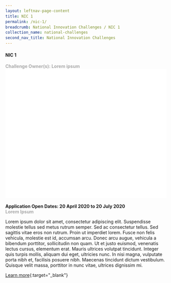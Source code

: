```yaml
---
layout: leftnav-page-content
title: NIC 1
permalink: /nic-1/
breadcrumb: National Innovation Challenges / NIC 1
collection_name: national-challenges
second_nav_title: National Innovation Challenges
---
```


#### NIC 1

<font color="#a9a9a9"><b>Challenge Owner(s): Lorem ipsum</b></font>
![1](/images/professionalism.png)

**Application Open Dates: 20 April 2020 to 20 July 2020**<br>
<font color=" #a9a9a9"><b>Lorem Ipsum</b></font>

Lorem ipsum dolor sit amet, consectetur adipiscing elit. Suspendisse molestie tellus sed metus rutrum semper. Sed ac consectetur tellus. Sed sagittis vitae eros non rutrum. Proin ut imperdiet lorem. Fusce non felis vehicula, molestie est id, accumsan arcu. Donec arcu augue, vehicula a bibendum porttitor, sollicitudin non quam. Ut et justo euismod, venenatis lectus cursus, elementum erat. Mauris ultrices volutpat tincidunt. Integer quis turpis mollis, aliquam dui eget, ultricies nunc. In nisi magna, vulputate porta nibh et, facilisis posuere nibh. Maecenas tincidunt dictum vestibulum. Quisque velit massa, porttitor in nunc vitae, ultrices dignissim mi.

[Learn more](https://www.openinnovationnetwork.sg){:target="_blank"}
